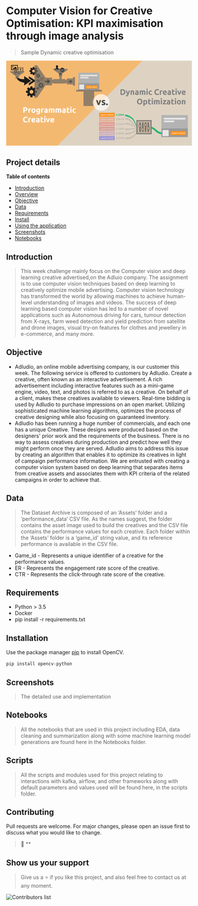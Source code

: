 # Computer Vision for Creative Optimisation: KPI maximisation through image analysis
> Sample Dynamic creative optimisation

![](screen-shoot/programmatic-versus-dco.png)

## Project details

**Table of contents**

- [Introduction](#introduction)
- [Overview](#overview)
- [Objective](#objective)
- [Data](#data)
- [Requirements](#requirements)
- [Install](#install)
- [Using the application](#examples)
- [Screenshots](#screenshots)
- [Notebooks](#notebooks)

## Introduction

> This week challenge mainly focus on the Computer vision and deep learning creative advertised,on the Adluio company. The assignment is to use computer vision techniques based on deep learning to creatively optimize mobile advertising. Computer vision technology has transformed the world by allowing machines to achieve human-level understanding of images and videos. The success of deep learning based computer vision has led to a number of novel applications such as Autonomous driving for cars, tumour detection from X-rays, farm weed detection and yield prediction from satellite and drone images, visual try-on features for clothes and jewellery in e-commerce, and many more.

## Objective

- Adludio, an online mobile advertising company, is our customer this week. The following service is offered to customers by Adludio. Create a creative, often known as an interactive advertisement. A rich advertisement including interactive features such as a mini-game engine, video, text, and photos is referred to as a creative. On behalf of a client, makes these creatives available to viewers. Real-time bidding is used by Adludio to purchase impressions on an open market. Utilizing sophisticated machine learning algorithms, optimizes the process of creative designing while also focusing on guaranteed inventory.
- Adludio has been running a huge number of commercials, and each one has a unique Creative. These designs were produced based on the designers' prior work and the requirements of the business. There is no way to assess creatives during production and predict how well they might perform once they are served. Adludio aims to address this issue by creating an algorithm that enables it to optimize its creatives in light of campaign performance information. We are entrusted with creating a computer vision system based on deep learning that separates items from creative assets and associates them with KPI criteria of the related campaigns in order to achieve that.

## Data
> The Dataset Archive is composed of an ‘Assets’ folder and a ‘performance_data’ CSV file. As the names suggest, the folder contains the asset image used to build the creatives and the CSV file contains the performance values for each creative. Each folder within the ‘Assets’ folder is a ‘game_id’ string value, and its reference performance is available in the CSV file.
-  Game_id - Represents a unique identifier of a creative for the performance values.
- ER - Represents the engagement rate score of the creative.
- CTR - Represents the click-through rate score of the creative.
## Requirements
- Python > 3.5
- Docker
- pip install -r requirements.txt
## Installation

Use the package manager [pip](https://pip.pypa.io/en/stable/) to install OpenCV.

```bash
pip install opencv-python
```

## Screenshots

> The detailed use and implementation

## Notebooks

> All the notebooks that are used in this project including EDA, data cleaning and summarization along with some machine learning model generations are found here in the Notebooks folder.

## Scripts

> All the scripts and modules used for this project relating to interactions with kafka, airflow, and other frameworks along with default parameters and values used will be found here, in the scripts folder.

## Contributing
Pull requests are welcome. For major changes, please open an issue first to discuss what you would like to change.

> 👤 **

## Show us your support

> Give us a ⭐ if you like this project, and also feel free to contact us at any moment.

![Contributors list](https://contrib.rocks/image?repo=ad-Optimisation/ad_optimisation)
